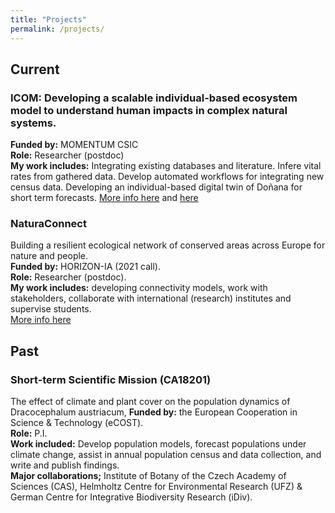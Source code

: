 ```yaml
---
title: "Projects"
permalink: /projects/
---
```


## Current

### ICOM: Developing a scalable individual-based ecosystem model to understand human impacts in complex natural systems.  
**Funded by:** MOMENTUM CSIC  
**Role:** Researcher (postdoc)  
**My work includes:** Integrating existing databases and literature. Infere vital rates from gathered data. Develop automated workflows for integrating new census data. Developing an individual-based digital twin of Doñana for short term forecasts.
[More info here](https://globalchangeeco.com/icom) and [here]()

### NaturaConnect
Building a resilient ecological network of conserved areas across Europe for nature and people.   
**Funded by:** HORIZON-IA (2021 call).  
**Role:** Researcher (postdoc).  
**My work includes:** developing connectivity models, work with stakeholders, collaborate with international (research) institutes and supervise students.  
[More info here](https://naturaconnect.eu/)

## Past

### Short-term Scientific Mission (CA18201)
The effect of climate and plant cover on the population dynamics of Dracocephalum austriacum,
**Funded by:** the European Cooperation in Science & Technology (eCOST).  
**Role:** P.I.  
**Work included:** Develop population models, forecast populations under climate change, assist in annual population census and data collection, and write and publish
findings.  
**Major collaborations;** Institute of Botany of the Czech Academy of Sciences (CAS), Helmholtz Centre for Environmental Research (UFZ) & German Centre for Integrative
Biodiversity Research (iDiv).  
